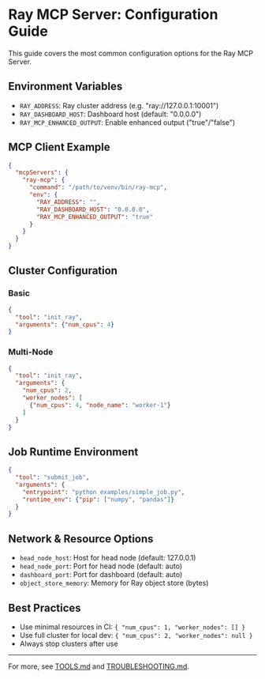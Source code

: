 # Ray MCP Server: Configuration Guide

This guide covers the most common configuration options for the Ray MCP Server.

## Environment Variables
- `RAY_ADDRESS`: Ray cluster address (e.g. "ray://127.0.0.1:10001")
- `RAY_DASHBOARD_HOST`: Dashboard host (default: "0.0.0.0")
- `RAY_MCP_ENHANCED_OUTPUT`: Enable enhanced output ("true"/"false")

## MCP Client Example

```json
{
  "mcpServers": {
    "ray-mcp": {
      "command": "/path/to/venv/bin/ray-mcp",
      "env": {
        "RAY_ADDRESS": "",
        "RAY_DASHBOARD_HOST": "0.0.0.0",
        "RAY_MCP_ENHANCED_OUTPUT": "true"
      }
    }
  }
}
```

## Cluster Configuration

### Basic
```json
{
  "tool": "init_ray",
  "arguments": {"num_cpus": 4}
}
```

### Multi-Node
```json
{
  "tool": "init_ray",
  "arguments": {
    "num_cpus": 2,
    "worker_nodes": [
      {"num_cpus": 4, "node_name": "worker-1"}
    ]
  }
}
```

## Job Runtime Environment

```json
{
  "tool": "submit_job",
  "arguments": {
    "entrypoint": "python examples/simple_job.py",
    "runtime_env": {"pip": ["numpy", "pandas"]}
  }
}
```

## Network & Resource Options
- `head_node_host`: Host for head node (default: 127.0.0.1)
- `head_node_port`: Port for head node (default: auto)
- `dashboard_port`: Port for dashboard (default: auto)
- `object_store_memory`: Memory for Ray object store (bytes)

## Best Practices
- Use minimal resources in CI: `{ "num_cpus": 1, "worker_nodes": [] }`
- Use full cluster for local dev: `{ "num_cpus": 2, "worker_nodes": null }`
- Always stop clusters after use

---

For more, see [TOOLS.md](TOOLS.md) and [TROUBLESHOOTING.md](TROUBLESHOOTING.md).
